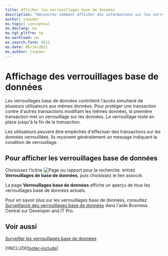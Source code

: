 ```yaml
---
title: Afficher les verrouillages base de données
description: "Découvrez comment afficher des informations sur les verrouillages de base de données client directement depuis l’interface client de Business\_Central."
author: jswymer
ms.topic: conceptual
ms.devlang: na
ms.tgt_pltfrm: na
ms.workload: na
ms.search.form: 9511
ms.date: 06/14/2021
ms.author: jswymer
---
```

# <a name="viewing-database-locks"></a><a name="viewing-database-locks"></a>Affichage des verrouillages base de données

Les verrouillages base de données contrôlent l'accès simultané de plusieurs utilisateurs aux mêmes données. Pour protéger une transaction contre d'autres transactions modifiant les mêmes données, la première transaction met un verrouillage sur les données. Le verrouillage reste en place jusqu'à la fin de la transaction.

Les utilisateurs peuvent être empêchés d'effectuer des transactions sur les données verrouillées. Ils reçoivent généralement un message indiquant la condition de verrouillage.

## <a name="to-view-database-locks"></a><a name="to-view-database-locks"></a>Pour afficher les verrouillages base de données

Choisissez l’icône ![Page ou rapport pour la recherche.](media/ui-search/search_small.png "Icône Page ou rapport pour la recherche") entrez **Verrouillages de base de données**, puis choisissez le lien associé.

La page **Verrouillages base de données** affiche un aperçu de tous les verrouillages base de données actuels.

Pour en savoir plus sur les verrouillages base de données, consultez [Surveillance des verrouillages base de données](/dynamics365/business-central/dev-itpro/administration/monitor-database-locks) dans l'aide Business Central sur Developer and IT Pro.

## <a name="see-also"></a><a name="see-also"></a>Voir aussi

[Surveiller les verrouillages base de données](/dynamics365/business-central/dev-itpro/administration/monitor-database-locks) 


[!INCLUDE[footer-include](includes/footer-banner.md)]

